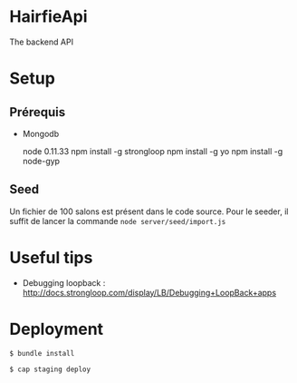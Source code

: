 HairfieApi
==========

The backend API

# Setup

## Prérequis

* Mongodb


    node 0.11.33
    npm install -g strongloop
    npm install -g yo
    npm install -g node-gyp

## Seed

Un fichier de 100 salons est présent dans le code source. Pour le seeder, il suffit de lancer la commande `node server/seed/import.js`


# Useful tips

* Debugging loopback : http://docs.strongloop.com/display/LB/Debugging+LoopBack+apps

# Deployment

    $ bundle install

    $ cap staging deploy

